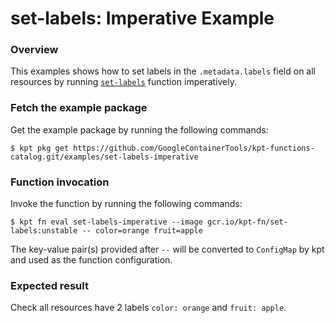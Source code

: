 # set-labels: Imperative Example

### Overview

This examples shows how to set labels in the `.metadata.labels` field on
all resources by running [`set-labels`] function imperatively.

### Fetch the example package

Get the example package by running the following commands:

```shell
$ kpt pkg get https://github.com/GoogleContainerTools/kpt-functions-catalog.git/examples/set-labels-imperative
```

### Function invocation

Invoke the function by running the following commands:

```shell
$ kpt fn eval set-labels-imperative --image gcr.io/kpt-fn/set-labels:unstable -- color=orange fruit=apple
```

The key-value pair(s) provided after `--` will be converted to `ConfigMap` by
kpt and used as the function configuration.

### Expected result

Check all resources have 2 labels `color: orange` and `fruit: apple`.

[`set-labels`]: https://catalog.kpt.dev/set-labels/v0.1/
